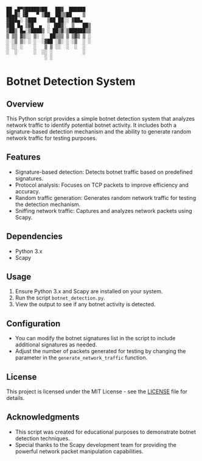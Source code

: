 ```
██ ▄█▀▓█████▓██   ██▓  ██████ 
██▄█▒ ▓█   ▀ ▒██  ██▒▒██    ▒  
▓███▄░ ▒███    ▒██ ██░░ ▓██▄   
▓██ █▄ ▒▓█  ▄  ░ ▐██▓░  ▒   ██▒
▒██▒ █▄░▒████▒ ░ ██▒▓░▒██████▒▒
▒ ▒▒ ▓▒░░ ▒░ ░  ██▒▒▒ ▒ ▒▓▒ ▒ ░
░ ░▒ ▒░ ░ ░  ░▓██ ░▒░ ░ ░▒  ░ ░
░ ░░ ░    ░   ▒ ▒ ░░  ░  ░  ░  
░  ░      ░  ░░ ░           ░  
              ░ ░ 
```

# Botnet Detection System

## Overview
This Python script provides a simple botnet detection system that analyzes network traffic to identify potential botnet activity. It includes both a signature-based detection mechanism and the ability to generate random network traffic for testing purposes.

## Features
- Signature-based detection: Detects botnet traffic based on predefined signatures.
- Protocol analysis: Focuses on TCP packets to improve efficiency and accuracy.
- Random traffic generation: Generates random network traffic for testing the detection mechanism.
- Sniffing network traffic: Captures and analyzes network packets using Scapy.

## Dependencies
- Python 3.x
- Scapy

## Usage
1. Ensure Python 3.x and Scapy are installed on your system.
2. Run the script `botnet_detection.py`.
3. View the output to see if any botnet activity is detected.

## Configuration
- You can modify the botnet signatures list in the script to include additional signatures as needed.
- Adjust the number of packets generated for testing by changing the parameter in the `generate_network_traffic` function.

## License
This project is licensed under the MIT License - see the [LICENSE](LICENSE) file for details.

## Acknowledgments
- This script was created for educational purposes to demonstrate botnet detection techniques.
- Special thanks to the Scapy development team for providing the powerful network packet manipulation capabilities.

